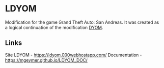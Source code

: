 # LDYOM
Modification for the game Grand Theft Auto: San Andreas. It was created as a logical continuation of the modification [DYOM](https://dyom.gtagames.nl/).

## Links
Site LDYOM - https://ldyom.000webhostapp.com/
Documentation - https://mgeymer.github.io/LDYOM_DOC/